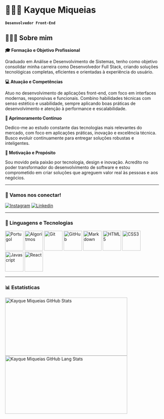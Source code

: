 # 🧑🏻‍💻 Kayque Miqueias

**`Desenvolvedor Front-End`**

## 👨🏻‍💻 Sobre mim  

**🎓 Formação e Objetivo Profissional**

Graduado em Análise e Desenvolvimento de Sistemas, tenho como objetivo consolidar minha carreira como Desenvolvedor Full Stack, criando soluções tecnológicas completas, eficientes e orientadas à experiência do usuário.

**💻 Atuação e Competências**

Atuo no desenvolvimento de aplicações front-end, com foco em interfaces modernas, responsivas e funcionais. Combino habilidades técnicas com senso estético e usabilidade, sempre aplicando boas práticas de desenvolvimento e atenção à performance e escalabilidade.

**🤖 Aprimoramento Contínuo**

Dedico-me ao estudo constante das tecnologias mais relevantes do mercado, com foco em aplicações práticas, inovação e excelência técnica. Busco evoluir continuamente para entregar soluções robustas e inteligentes.

**🌟 Motivação e Propósito**

Sou movido pela paixão por tecnologia, design e inovação. Acredito no poder transformador do desenvolvimento de software e estou comprometido em criar soluções que agreguem valor real às pessoas e aos negócios.

---

### 📱 Vamos nos conectar!  

[![Instagram](https://img.shields.io/badge/Instagram-E4405F?style=for-the-badge&logo=instagram&logoColor=white)](https://www.instagram.com/kayque.mab/)
[![Linkedin](https://img.shields.io/badge/LinkedIn-0077B5?style=for-the-badge&logo=linkedin&logoColor=white)](https://www.linkedin.com/in/kayque-miqueias-463581326/) 

---

### 🤖 Linguagens e Tecnologias  

<div align="left"> 

<img title="Portugol"   src="https://univali-lite.github.io/Portugol-Studio/assets/img/logo.png"                                 width="60" height="65"/>
<img title="Algoritmos" src="https://cdn.jsdelivr.net/gh/devicons/devicon@latest/icons/thealgorithms/thealgorithms-original.svg" width="60" height="65"/>
<img title="Git"        src="https://cdn.jsdelivr.net/gh/devicons/devicon@latest/icons/git/git-original.svg"                     width="60" height="65"/>
<img title="GitHub"     src="https://cdn.jsdelivr.net/gh/devicons/devicon@latest/icons/github/github-original.svg"               width="60" height="65"/>
<img title="Markdown"   src="https://cdn.jsdelivr.net/gh/devicons/devicon@latest/icons/markdown/markdown-original.svg"           width="60" height="65"/>
<img title="HTML5"      src="https://cdn.jsdelivr.net/gh/devicons/devicon@latest/icons/html5/html5-plain.svg"                    width="60" height="65"/>
<img title="CSS3"       src="https://cdn.jsdelivr.net/gh/devicons/devicon@latest/icons/css3/css3-plain.svg"                      width="60" height="65"/>
<img title="Javascript" src="https://cdn.jsdelivr.net/gh/devicons/devicon@latest/icons/javascript/javascript-original.svg"       width="60" height="65"/>
<img title="React"      src="https://cdn.jsdelivr.net/gh/devicons/devicon@latest/icons/react/react-original.svg"                 width="60" height="65"/>

</div>  

---

### 📊 Estatísticas  

<div align="left">  
  <img width="400px" height="190px" src="https://github-readme-stats.vercel.app/api?username=kayquemab&theme=tokyonight" alt="Kayque Miqueias GitHub Stats"/>  
  <img width="400px" height="190px" src="https://github-readme-stats.vercel.app/api/top-langs/?username=kayquemab&layout=compact&theme=tokyonight&hide-border=true" alt="Kayque Miqueias GitHub Lang Stats"/>  
</div>  
